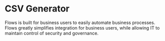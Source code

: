 # CSV Generator

Flows is built for business users to easily automate business processes. Flows greatly simplifies integration for business users, while allowing IT to maintain control of security and governance.

